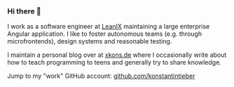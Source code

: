 ### Hi there 👋

I work as a software engineer at [LeanIX](https://github.com/leanix) maintaining a large enterprise Angular application. I like to foster autonomous teams (e.g. through microfrontends), design systems and reasonable testing.

I maintain a personal blog over at [xkons.de](https://www.xkons.de) where I occasionally write about how to teach programming to teens and generally try to share knowledge.

Jump to my "work" GitHub account: [github.com/konstantintieber](https://github.com/konstantintieber)
